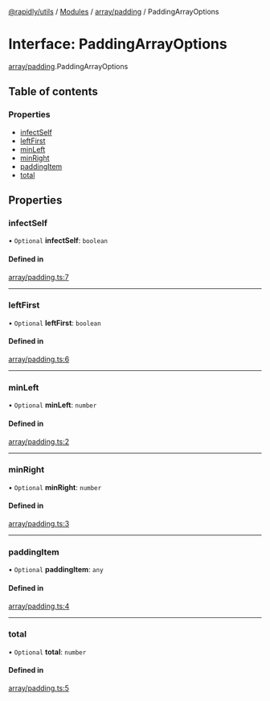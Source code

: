 [@rapidly/utils](../README.md) / [Modules](../modules.md) / [array/padding](../modules/array_padding.md) / PaddingArrayOptions

# Interface: PaddingArrayOptions

[array/padding](../modules/array_padding.md).PaddingArrayOptions

## Table of contents

### Properties

- [infectSelf](array_padding.PaddingArrayOptions.md#infectself)
- [leftFirst](array_padding.PaddingArrayOptions.md#leftfirst)
- [minLeft](array_padding.PaddingArrayOptions.md#minleft)
- [minRight](array_padding.PaddingArrayOptions.md#minright)
- [paddingItem](array_padding.PaddingArrayOptions.md#paddingitem)
- [total](array_padding.PaddingArrayOptions.md#total)

## Properties

### infectSelf

• `Optional` **infectSelf**: `boolean`

#### Defined in

[array/padding.ts:7](https://github.com/canguser/rapidly-utils/blob/a270d22/main/array/padding.ts#L7)

___

### leftFirst

• `Optional` **leftFirst**: `boolean`

#### Defined in

[array/padding.ts:6](https://github.com/canguser/rapidly-utils/blob/a270d22/main/array/padding.ts#L6)

___

### minLeft

• `Optional` **minLeft**: `number`

#### Defined in

[array/padding.ts:2](https://github.com/canguser/rapidly-utils/blob/a270d22/main/array/padding.ts#L2)

___

### minRight

• `Optional` **minRight**: `number`

#### Defined in

[array/padding.ts:3](https://github.com/canguser/rapidly-utils/blob/a270d22/main/array/padding.ts#L3)

___

### paddingItem

• `Optional` **paddingItem**: `any`

#### Defined in

[array/padding.ts:4](https://github.com/canguser/rapidly-utils/blob/a270d22/main/array/padding.ts#L4)

___

### total

• `Optional` **total**: `number`

#### Defined in

[array/padding.ts:5](https://github.com/canguser/rapidly-utils/blob/a270d22/main/array/padding.ts#L5)
